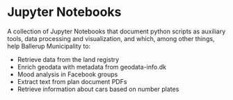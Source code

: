 # Jupyter Notebooks
A collection of Jupyter Notebooks that document python scripts as auxiliary tools, data processing and visualization, and which, among other things, help Ballerup Municipality to:
* Retrieve data from the land registry
* Enrich geodata with metadata from geodata-info.dk
* Mood analysis in Facebook groups
* Extract text from plan document PDFs
* Retrieve information about cars based on number plates
